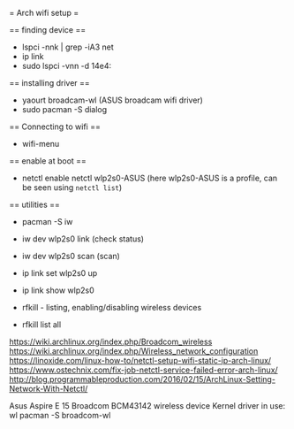 = Arch wifi setup =

== finding device ==
* lspci -nnk | grep -iA3 net
* ip link
* sudo lspci -vnn -d 14e4:

== installing driver ==
* yaourt broadcam-wl    (ASUS broadcam wifi driver)
* sudo pacman -S dialog


== Connecting to wifi ==
* wifi-menu

== enable at boot ==
* netctl enable netctl wlp2s0-ASUS
(here wlp2s0-ASUS is a profile, can be seen using `netctl list`)



== utilities ==
* pacman -S iw
* iw dev wlp2s0 link (check status)
* iw dev wlp2s0 scan (scan)
* ip link set wlp2s0 up
* ip link show wlp2s0

* rfkill - listing, enabling/disabling wireless devices
* rfkill list all

https://wiki.archlinux.org/index.php/Broadcom_wireless
https://wiki.archlinux.org/index.php/Wireless_network_configuration
https://linoxide.com/linux-how-to/netctl-setup-wifi-static-ip-arch-linux/
https://www.ostechnix.com/fix-job-netctl-service-failed-error-arch-linux/
http://blog.programmableproduction.com/2016/02/15/ArchLinux-Setting-Network-With-Netctl/


Asus Aspire E 15
Broadcom BCM43142 wireless device
Kernel driver in use: wl
pacman -S broadcom-wl
